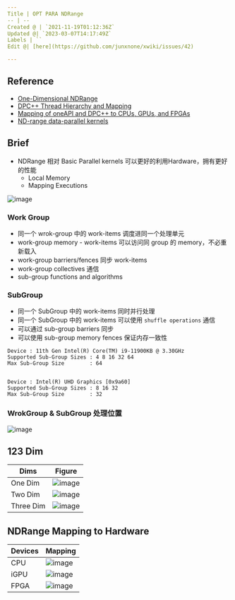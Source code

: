 ```yaml
---
Title | OPT PARA NDRange
-- | --
Created @ | `2021-11-19T01:12:36Z`
Updated @| `2023-03-07T14:17:49Z`
Labels | ``
Edit @| [here](https://github.com/junxnone/xwiki/issues/42)

---
```

## Reference
- [One-Dimensional NDRange](https://www.xilinx.com/html_docs/xilinx2017_4/sdaccel_doc/ece1504034297316.html)
- [DPC++ Thread Hierarchy and Mapping](https://www.intel.com/content/www/us/en/develop/documentation/oneapi-gpu-optimization-guide/top/thread-mapping.html)
- [Mapping of oneAPI and DPC++ to CPUs, GPUs, and FPGAs](https://www.intel.com/content/www/us/en/developer/articles/technical/comparing-cpus-gpus-and-fpgas-for-oneapi.html?wapkw=NDRANGE#gs.ivap1r)
- [ND-range data-parallel kernels](https://enccs.github.io/sycl-workshop/expressing-parallelism-nd-range/)

## Brief
- NDRange 相对 Basic Parallel kernels 可以更好的利用Hardware，拥有更好的性能
  - Local Memory
  - Mapping Executions

![image](https://user-images.githubusercontent.com/2216970/141645331-c69a9cdb-ae77-40c5-83c4-182faaf7c234.png)


### Work Group
- 同一个 wrok-group 中的 work-items 调度进同一个处理单元
- work-group memory - work-items 可以访问同 group 的 memory，不必重新载入
- work-group barriers/fences 同步 work-items
- work-group collectives 通信
- sub-group functions and algorithms


### SubGroup
- 同一个 SubGroup 中的 work-items 同时并行处理
- 同一个 SubGroup 中的 work-items 可以使用 `shuffle operations` 通信 
- 可以通过 sub-group barriers 同步
- 可以使用 sub-group memory fences 保证内存一致性


```
Device : 11th Gen Intel(R) Core(TM) i9-11900KB @ 3.30GHz
Supported Sub-Group Sizes : 4 8 16 32 64 
Max Sub-Group Size        : 64


Device : Intel(R) UHD Graphics [0x9a60]
Supported Sub-Group Sizes : 8 16 32 
Max Sub-Group Size        : 32
```


### WrokGroup & SubGroup 处理位置

![image](https://user-images.githubusercontent.com/2216970/223437549-35ed9c55-2fb0-4a67-8bb3-dca5f35ac3e3.png)


## 123 Dim

Dims | Figure
-- | --
One Dim | ![image](https://user-images.githubusercontent.com/2216970/142524016-84a667ec-7c37-4881-b3c4-c612bd77f963.png)
Two Dim | ![image](https://user-images.githubusercontent.com/2216970/142524708-5f69b20d-2683-4189-b03e-148e054eb95f.png)
Three Dim | ![image](https://user-images.githubusercontent.com/2216970/142524937-881aa871-d0f3-4c53-abd8-7ea59b4b3b49.png)


## NDRange Mapping to Hardware

Devices | Mapping
-- | --
CPU | ![image](https://user-images.githubusercontent.com/2216970/221084720-632452b3-2aff-4441-8f63-25b616a7a7b0.png)
iGPU | ![image](https://user-images.githubusercontent.com/2216970/142132985-86a8e414-1596-4378-9069-d8609d0f329f.png)
FPGA | ![image](https://user-images.githubusercontent.com/2216970/146120629-aef3232d-7d90-4930-96b5-0917e11d195a.png)

